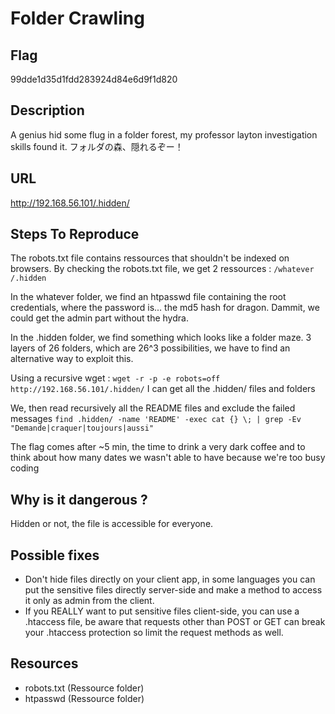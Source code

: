 # Folder Crawling

## Flag

99dde1d35d1fdd283924d84e6d9f1d820

## Description

A genius hid some flug in a folder forest, my professor layton investigation skills found it.
フォルダの森、隠れるぞー！

## URL

http://192.168.56.101/.hidden/

## Steps To Reproduce

The robots.txt file contains ressources that shouldn't be indexed on browsers.
By checking the robots.txt file, we get 2 ressources :
`/whatever`
`/.hidden`

In the whatever folder, we find an htpasswd file containing the root credentials, where the password is... the md5 hash for dragon.
Dammit, we could get the admin part without the hydra.

In the .hidden folder, we find something which looks like a folder maze.
3 layers of 26 folders, which are 26^3 possibilities, we have to find an alternative way to exploit this.

Using a recursive wget :
`wget -r -p -e robots=off http://192.168.56.101/.hidden/`
I can get all the .hidden/ files and folders

We, then read recursively all the README files and exclude the failed messages
`find .hidden/ -name 'README' -exec cat {} \; | grep -Ev "Demande|craquer|toujours|aussi"`

The flag comes after ~5 min, the time to drink a very dark coffee and to think about how many dates we wasn't able to have because we're too busy coding

## Why is it dangerous ?

Hidden or not, the file is accessible for everyone.

## Possible fixes

- Don't hide files directly on your client app, in some languages you can put the sensitive files directly server-side and make a method to access it only as admin from the client.
- If you REALLY want to put sensitive files client-side, you can use a .htaccess file, be aware that requests other than POST or GET can break your .htaccess protection so limit the request methods as well.

## Resources

- robots.txt (Ressource folder)
- htpasswd (Ressource folder)
